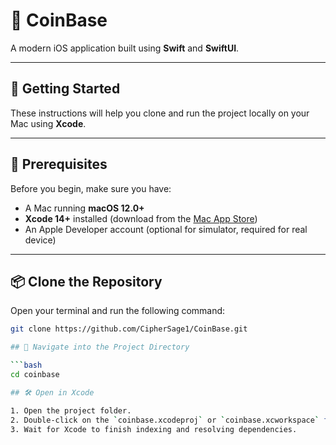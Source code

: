# 📱 CoinBase

A modern iOS application built using **Swift** and **SwiftUI**.

---

## 🚀 Getting Started

These instructions will help you clone and run the project locally on your Mac using **Xcode**.

---

## 🧰 Prerequisites

Before you begin, make sure you have:

- A Mac running **macOS 12.0+**
- **Xcode 14+** installed (download from the [Mac App Store](https://apps.apple.com/us/app/xcode/id497799835))
- An Apple Developer account (optional for simulator, required for real device)

---

## 📦 Clone the Repository

Open your terminal and run the following command:

```bash
git clone https://github.com/CipherSage1/CoinBase.git

## 📂 Navigate into the Project Directory

```bash
cd coinbase

## 🛠️ Open in Xcode

1. Open the project folder.
2. Double-click on the `coinbase.xcodeproj` or `coinbase.xcworkspace` file to open the project in **Xcode**.
3. Wait for Xcode to finish indexing and resolving dependencies.
